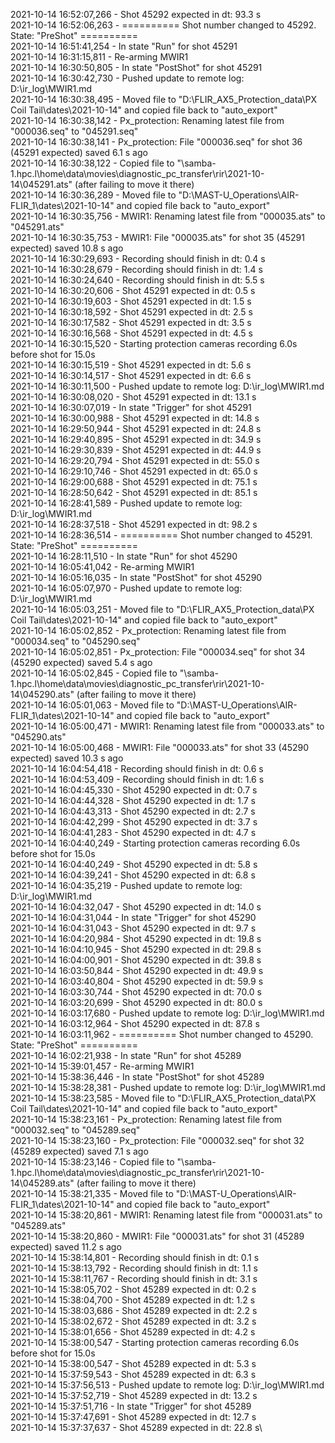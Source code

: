 2021-10-14 16:52:07,266 - Shot 45292 expected in dt: 93.3 s\
2021-10-14 16:52:06,263 - ========== Shot number changed to 45292. State: "PreShot" ==========\
2021-10-14 16:51:41,254 - In state "Run" for shot 45291\
2021-10-14 16:31:15,811 - Re-arming MWIR1\
2021-10-14 16:30:50,805 - In state "PostShot" for shot 45291\
2021-10-14 16:30:42,730 - Pushed update to remote log: D:\ir_log\MWIR1.md\
2021-10-14 16:30:38,495 - Moved file to "D:\FLIR_AX5_Protection_data\PX Coil Tail\dates\2021-10-14" and copied file back to "auto_export"\
2021-10-14 16:30:38,142 - Px_protection: Renaming latest file from "000036.seq" to "045291.seq"\
2021-10-14 16:30:38,141 - Px_protection: File "000036.seq" for shot 36 (45291 expected) saved 6.1 s ago\
2021-10-14 16:30:38,122 - Copied file to "\\samba-1.hpc.l\home\data\movies\diagnostic_pc_transfer\rir\2021-10-14\045291.ats" (after failing to move it there)\
2021-10-14 16:30:36,289 - Moved file to "D:\MAST-U_Operations\AIR-FLIR_1\dates\2021-10-14" and copied file back to "auto_export"\
2021-10-14 16:30:35,756 - MWIR1: Renaming latest file from "000035.ats" to "045291.ats"\
2021-10-14 16:30:35,753 - MWIR1: File "000035.ats" for shot 35 (45291 expected) saved 10.8 s ago\
2021-10-14 16:30:29,693 - Recording should finish in dt: 0.4 s\
2021-10-14 16:30:28,679 - Recording should finish in dt: 1.4 s\
2021-10-14 16:30:24,640 - Recording should finish in dt: 5.5 s\
2021-10-14 16:30:20,606 - Shot 45291 expected in dt: 0.5 s\
2021-10-14 16:30:19,603 - Shot 45291 expected in dt: 1.5 s\
2021-10-14 16:30:18,592 - Shot 45291 expected in dt: 2.5 s\
2021-10-14 16:30:17,582 - Shot 45291 expected in dt: 3.5 s\
2021-10-14 16:30:16,568 - Shot 45291 expected in dt: 4.5 s\
2021-10-14 16:30:15,520 - Starting protection cameras recording 6.0s before shot for 15.0s\
2021-10-14 16:30:15,519 - Shot 45291 expected in dt: 5.6 s\
2021-10-14 16:30:14,517 - Shot 45291 expected in dt: 6.6 s\
2021-10-14 16:30:11,500 - Pushed update to remote log: D:\ir_log\MWIR1.md\
2021-10-14 16:30:08,020 - Shot 45291 expected in dt: 13.1 s\
2021-10-14 16:30:07,019 - In state "Trigger" for shot 45291\
2021-10-14 16:30:00,988 - Shot 45291 expected in dt: 14.8 s\
2021-10-14 16:29:50,944 - Shot 45291 expected in dt: 24.8 s\
2021-10-14 16:29:40,895 - Shot 45291 expected in dt: 34.9 s\
2021-10-14 16:29:30,839 - Shot 45291 expected in dt: 44.9 s\
2021-10-14 16:29:20,794 - Shot 45291 expected in dt: 55.0 s\
2021-10-14 16:29:10,746 - Shot 45291 expected in dt: 65.0 s\
2021-10-14 16:29:00,688 - Shot 45291 expected in dt: 75.1 s\
2021-10-14 16:28:50,642 - Shot 45291 expected in dt: 85.1 s\
2021-10-14 16:28:41,589 - Pushed update to remote log: D:\ir_log\MWIR1.md\
2021-10-14 16:28:37,518 - Shot 45291 expected in dt: 98.2 s\
2021-10-14 16:28:36,514 - ========== Shot number changed to 45291. State: "PreShot" ==========\
2021-10-14 16:28:11,510 - In state "Run" for shot 45290\
2021-10-14 16:05:41,042 - Re-arming MWIR1\
2021-10-14 16:05:16,035 - In state "PostShot" for shot 45290\
2021-10-14 16:05:07,970 - Pushed update to remote log: D:\ir_log\MWIR1.md\
2021-10-14 16:05:03,251 - Moved file to "D:\FLIR_AX5_Protection_data\PX Coil Tail\dates\2021-10-14" and copied file back to "auto_export"\
2021-10-14 16:05:02,852 - Px_protection: Renaming latest file from "000034.seq" to "045290.seq"\
2021-10-14 16:05:02,851 - Px_protection: File "000034.seq" for shot 34 (45290 expected) saved 5.4 s ago\
2021-10-14 16:05:02,845 - Copied file to "\\samba-1.hpc.l\home\data\movies\diagnostic_pc_transfer\rir\2021-10-14\045290.ats" (after failing to move it there)\
2021-10-14 16:05:01,063 - Moved file to "D:\MAST-U_Operations\AIR-FLIR_1\dates\2021-10-14" and copied file back to "auto_export"\
2021-10-14 16:05:00,471 - MWIR1: Renaming latest file from "000033.ats" to "045290.ats"\
2021-10-14 16:05:00,468 - MWIR1: File "000033.ats" for shot 33 (45290 expected) saved 10.3 s ago\
2021-10-14 16:04:54,418 - Recording should finish in dt: 0.6 s\
2021-10-14 16:04:53,409 - Recording should finish in dt: 1.6 s\
2021-10-14 16:04:45,330 - Shot 45290 expected in dt: 0.7 s\
2021-10-14 16:04:44,328 - Shot 45290 expected in dt: 1.7 s\
2021-10-14 16:04:43,313 - Shot 45290 expected in dt: 2.7 s\
2021-10-14 16:04:42,299 - Shot 45290 expected in dt: 3.7 s\
2021-10-14 16:04:41,283 - Shot 45290 expected in dt: 4.7 s\
2021-10-14 16:04:40,249 - Starting protection cameras recording 6.0s before shot for 15.0s\
2021-10-14 16:04:40,249 - Shot 45290 expected in dt: 5.8 s\
2021-10-14 16:04:39,241 - Shot 45290 expected in dt: 6.8 s\
2021-10-14 16:04:35,219 - Pushed update to remote log: D:\ir_log\MWIR1.md\
2021-10-14 16:04:32,047 - Shot 45290 expected in dt: 14.0 s\
2021-10-14 16:04:31,044 - In state "Trigger" for shot 45290\
2021-10-14 16:04:31,043 - Shot 45290 expected in dt: 9.7 s\
2021-10-14 16:04:20,984 - Shot 45290 expected in dt: 19.8 s\
2021-10-14 16:04:10,945 - Shot 45290 expected in dt: 29.8 s\
2021-10-14 16:04:00,901 - Shot 45290 expected in dt: 39.8 s\
2021-10-14 16:03:50,844 - Shot 45290 expected in dt: 49.9 s\
2021-10-14 16:03:40,804 - Shot 45290 expected in dt: 59.9 s\
2021-10-14 16:03:30,744 - Shot 45290 expected in dt: 70.0 s\
2021-10-14 16:03:20,699 - Shot 45290 expected in dt: 80.0 s\
2021-10-14 16:03:17,680 - Pushed update to remote log: D:\ir_log\MWIR1.md\
2021-10-14 16:03:12,964 - Shot 45290 expected in dt: 87.8 s\
2021-10-14 16:03:11,962 - ========== Shot number changed to 45290. State: "PreShot" ==========\
2021-10-14 16:02:21,938 - In state "Run" for shot 45289\
2021-10-14 15:39:01,457 - Re-arming MWIR1\
2021-10-14 15:38:36,446 - In state "PostShot" for shot 45289\
2021-10-14 15:38:28,381 - Pushed update to remote log: D:\ir_log\MWIR1.md\
2021-10-14 15:38:23,585 - Moved file to "D:\FLIR_AX5_Protection_data\PX Coil Tail\dates\2021-10-14" and copied file back to "auto_export"\
2021-10-14 15:38:23,161 - Px_protection: Renaming latest file from "000032.seq" to "045289.seq"\
2021-10-14 15:38:23,160 - Px_protection: File "000032.seq" for shot 32 (45289 expected) saved 7.1 s ago\
2021-10-14 15:38:23,146 - Copied file to "\\samba-1.hpc.l\home\data\movies\diagnostic_pc_transfer\rir\2021-10-14\045289.ats" (after failing to move it there)\
2021-10-14 15:38:21,335 - Moved file to "D:\MAST-U_Operations\AIR-FLIR_1\dates\2021-10-14" and copied file back to "auto_export"\
2021-10-14 15:38:20,861 - MWIR1: Renaming latest file from "000031.ats" to "045289.ats"\
2021-10-14 15:38:20,860 - MWIR1: File "000031.ats" for shot 31 (45289 expected) saved 11.2 s ago\
2021-10-14 15:38:14,801 - Recording should finish in dt: 0.1 s\
2021-10-14 15:38:13,792 - Recording should finish in dt: 1.1 s\
2021-10-14 15:38:11,767 - Recording should finish in dt: 3.1 s\
2021-10-14 15:38:05,702 - Shot 45289 expected in dt: 0.2 s\
2021-10-14 15:38:04,700 - Shot 45289 expected in dt: 1.2 s\
2021-10-14 15:38:03,686 - Shot 45289 expected in dt: 2.2 s\
2021-10-14 15:38:02,672 - Shot 45289 expected in dt: 3.2 s\
2021-10-14 15:38:01,656 - Shot 45289 expected in dt: 4.2 s\
2021-10-14 15:38:00,547 - Starting protection cameras recording 6.0s before shot for 15.0s\
2021-10-14 15:38:00,547 - Shot 45289 expected in dt: 5.3 s\
2021-10-14 15:37:59,543 - Shot 45289 expected in dt: 6.3 s\
2021-10-14 15:37:56,513 - Pushed update to remote log: D:\ir_log\MWIR1.md\
2021-10-14 15:37:52,719 - Shot 45289 expected in dt: 13.2 s\
2021-10-14 15:37:51,716 - In state "Trigger" for shot 45289\
2021-10-14 15:37:47,691 - Shot 45289 expected in dt: 12.7 s\
2021-10-14 15:37:37,637 - Shot 45289 expected in dt: 22.8 s\
